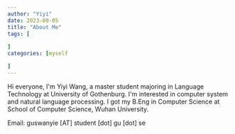 ```yaml
---
author: "Yiyi"
date: 2023-09-05
title: "About Me"
tags: [
 
]
categories: [myself

]
---
```


Hi everyone, I'm Yiyi Wang, a master student majoring in Language Technology at University of Gothenburg. I'm interested in computer system and natural language processing. I got my B.Eng in Computer Science at School of Computer Science, Wuhan University. 

Email: guswanyie [AT] student [dot] gu [dot] se
